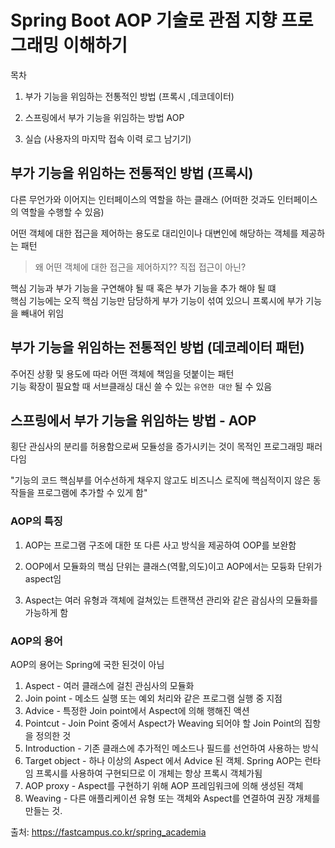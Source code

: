 # Spring Boot AOP 기술로 관점 지향 프로그래밍 이해하기

목차

1. 부가 기능을 위임하는 전통적인 방법 (프록시 ,데코데이터)

1. 스프링에서 부가 기능을 위임하는 방법 AOP

1. 실습 (사용자의 마지막 접속 이력 로그 남기기)

## 부가 기능을 위임하는 전통적인 방법 (프록시)

다른 무언가와 이어지는 인터페이스의 역할을 하는 클래스
(어떠한 것과도 인터페이스의 역할을 수행할 수 있음)

어떤 객체에 대한 접근을 제어하는 용도로 대리인이나 대변인에 해당하는 객체를 제공하는 패턴

> 왜 어떤 객체에 대한 접근을 제어하지?? 직접 접근이 아닌?

핵심 기능과 부가 기능을 구연해야 될 때 혹은 부가 기능을 추가 해야 될 떄  
핵심 기능에는 오직 핵심 기능만 담당하게 부가 기능이 섞여 있으니 프록시에 부가 기능을 빼내어 위임

## 부가 기능을 위임하는 전통적인 방법 (데코레이터 패턴)

주어진 상황 및 용도에 따라 어떤 객체에 책임을 덧붙이는 패턴  
기능 확장이 필요할 때 서브클래싱 대신 쓸 수 있는 `유연한 대안` 될 수 있음

## 스프링에서 부가 기능을 위임하는 방법 - AOP

횡단 관심사의 분리를 허용함으로써 모듈성을 증가시키는 것이 목적인 프로그래밍 패러다임

"기능의 코드 핵심부를 어수선하게 채우지 않고도 비즈니스 로직에 핵심적이지 않은 동작들을 프로그램에 추가할 수 있게 함"

### AOP의 특징

1. AOP는 프로그램 구조에 대한 또 다른 사고 방식을 제공하여 OOP를 보완함

1. OOP에서 모듈화의 핵심 단위는 클래스(역활,의도)이고 AOP에서는 모듕화 단위가 aspect임

1. Aspect는 여러 유형과 객체에 걸쳐있는 트랜잭션 관리와 같은 괌심사의 모듈화를 가능하게 함

### AOP의 용어

AOP의 용어는 Spring에 국한 된것이 아님

1. Aspect - 여러 클래스에 걸친 관심사의 모듈화
1. Join point - 메소드 실행 또는 예외 처리와 같은 프로그램 실행 중 지점
1. Advice - 특정한 Join point에서 Aspect에 의해 행해진 액션
1. Pointcut - Join Point 중에서 Aspect가 Weaving 되어야 할 Join Point의 집항을 정의한 것
1. Introduction - 기존 클래스에 추가적인 메소드나 필드를 선언하여 사용하는 방식
1. Target object - 하나 이상의 Aspect 에서 Advice 된 객체. Spring AOP는 런타임 프록시를 사용하여 구현되므로 이 개체는 항상 프록시 객체가됨
1. AOP proxy - Aspect를 구현하기 위해 AOP 프레임워크에 의해 생성된 객체
1. Weaving - 다른 애플리케이션 유형 또는 객체와 Aspect를 연결하여 권장 개체를 만들는 것.

출처: https://fastcampus.co.kr/spring_academia
